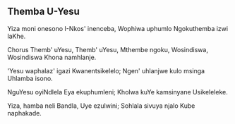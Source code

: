 ## Themba U-Yesu

Yiza moni onesono I-Nkos' inenceba,
Wophiwa uphumlo Ngokuthemba izwi laKhe.

Chorus
Themb' uYesu, Themb' uYesu, Mthembe ngoku,
Wosindiswa, Wosindiswa Khona namhlanje.

'Yesu waphalaz' igazi Kwanentsikelelo;
Ngen' uhlanjwe kulo msinga Uhlamba isono.

NguYesu oyiNdlela Eya ekuphumleni;
Kholwa kuYe kamsinyane Usikeleleke.

Yiza, hamba neli Bandla, Uye ezulwini;
Sohlala sivuya njalo Kube naphakade.

